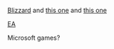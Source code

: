 [Blizzard](https://careers.blizzard.com/global/en/search-results?keywords=intern&from=10&s=1) and [this one](https://www.linkedin.com/jobs/view/3746852358) and [this one](https://careers.activisionblizzard.com/job/ACCOUSR021282EXTERNAL/2024-US-Summer-Internship-User-Research?utm_source=linkedin&utm_medium=phenom-feeds)

[EA](https://www.linkedin.com/jobs/user-researcher-jobs?trk=expired_jd_redirect&position=1&pageNum=0)

Microsoft games?